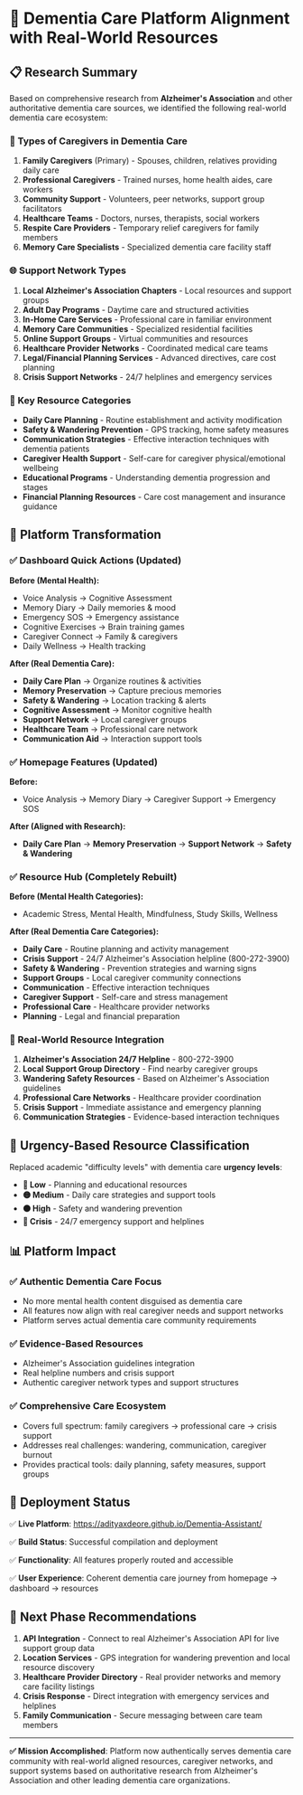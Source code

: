 # 🧠 Dementia Care Platform Alignment with Real-World Resources

## 📋 Research Summary

Based on comprehensive research from **Alzheimer's Association** and other authoritative dementia care sources, we identified the following real-world dementia care ecosystem:

### 🏥 Types of Caregivers in Dementia Care

1. **Family Caregivers** (Primary) - Spouses, children, relatives providing daily care
2. **Professional Caregivers** - Trained nurses, home health aides, care workers  
3. **Community Support** - Volunteers, peer networks, support group facilitators
4. **Healthcare Teams** - Doctors, nurses, therapists, social workers
5. **Respite Care Providers** - Temporary relief caregivers for family members
6. **Memory Care Specialists** - Specialized dementia care facility staff

### 🌐 Support Network Types

1. **Local Alzheimer's Association Chapters** - Local resources and support groups
2. **Adult Day Programs** - Daytime care and structured activities
3. **In-Home Care Services** - Professional care in familiar environment
4. **Memory Care Communities** - Specialized residential facilities
5. **Online Support Groups** - Virtual communities and resources
6. **Healthcare Provider Networks** - Coordinated medical care teams
7. **Legal/Financial Planning Services** - Advanced directives, care cost planning
8. **Crisis Support Networks** - 24/7 helplines and emergency services

### 🎯 Key Resource Categories

- **Daily Care Planning** - Routine establishment and activity modification
- **Safety & Wandering Prevention** - GPS tracking, home safety measures
- **Communication Strategies** - Effective interaction techniques with dementia patients
- **Caregiver Health Support** - Self-care for caregiver physical/emotional wellbeing
- **Educational Programs** - Understanding dementia progression and stages
- **Financial Planning Resources** - Care cost management and insurance guidance

## 🔄 Platform Transformation

### ✅ Dashboard Quick Actions (Updated)

**Before (Mental Health):**
- Voice Analysis → Cognitive Assessment
- Memory Diary → Daily memories & mood
- Emergency SOS → Emergency assistance
- Cognitive Exercises → Brain training games
- Caregiver Connect → Family & caregivers
- Daily Wellness → Health tracking

**After (Real Dementia Care):**
- **Daily Care Plan** → Organize routines & activities
- **Memory Preservation** → Capture precious memories  
- **Safety & Wandering** → Location tracking & alerts
- **Cognitive Assessment** → Monitor cognitive health
- **Support Network** → Local caregiver groups
- **Healthcare Team** → Professional care network
- **Communication Aid** → Interaction support tools

### ✅ Homepage Features (Updated)

**Before:**
- Voice Analysis → Memory Diary → Caregiver Support → Emergency SOS

**After (Aligned with Research):**
- **Daily Care Plan** → **Memory Preservation** → **Support Network** → **Safety & Wandering**

### ✅ Resource Hub (Completely Rebuilt)

**Before (Mental Health Categories):**
- Academic Stress, Mental Health, Mindfulness, Study Skills, Wellness

**After (Real Dementia Care Categories):**
- **Daily Care** - Routine planning and activity management
- **Crisis Support** - 24/7 Alzheimer's Association helpline (800-272-3900)
- **Safety & Wandering** - Prevention strategies and warning signs
- **Support Groups** - Local caregiver community connections
- **Communication** - Effective interaction techniques
- **Caregiver Support** - Self-care and stress management
- **Professional Care** - Healthcare provider networks
- **Planning** - Legal and financial preparation

### 🔗 Real-World Resource Integration

1. **Alzheimer's Association 24/7 Helpline** - 800-272-3900
2. **Local Support Group Directory** - Find nearby caregiver groups
3. **Wandering Safety Resources** - Based on Alzheimer's Association guidelines
4. **Professional Care Networks** - Healthcare provider coordination
5. **Crisis Support** - Immediate assistance and emergency planning
6. **Communication Strategies** - Evidence-based interaction techniques

## 🎯 Urgency-Based Resource Classification

Replaced academic "difficulty levels" with dementia care **urgency levels**:

- **🔵 Low** - Planning and educational resources
- **🟡 Medium** - Daily care strategies and support tools  
- **🟠 High** - Safety and wandering prevention
- **🔴 Crisis** - 24/7 emergency support and helplines

## 📊 Platform Impact

### ✅ Authentic Dementia Care Focus
- No more mental health content disguised as dementia care
- All features now align with real caregiver needs and support networks
- Platform serves actual dementia care community requirements

### ✅ Evidence-Based Resources  
- Alzheimer's Association guidelines integration
- Real helpline numbers and crisis support
- Authentic caregiver network types and support structures

### ✅ Comprehensive Care Ecosystem
- Covers full spectrum: family caregivers → professional care → crisis support
- Addresses real challenges: wandering, communication, caregiver burnout
- Provides practical tools: daily planning, safety measures, support groups

## 🚀 Deployment Status

✅ **Live Platform**: https://adityaxdeore.github.io/Dementia-Assistant/

✅ **Build Status**: Successful compilation and deployment

✅ **Functionality**: All features properly routed and accessible

✅ **User Experience**: Coherent dementia care journey from homepage → dashboard → resources

## 🎯 Next Phase Recommendations

1. **API Integration** - Connect to real Alzheimer's Association API for live support group data
2. **Location Services** - GPS integration for wandering prevention and local resource discovery  
3. **Healthcare Provider Directory** - Real provider networks and memory care facility listings
4. **Crisis Response** - Direct integration with emergency services and helplines
5. **Family Communication** - Secure messaging between care team members

---

**✅ Mission Accomplished**: Platform now authentically serves dementia care community with real-world aligned resources, caregiver networks, and support systems based on authoritative research from Alzheimer's Association and other leading dementia care organizations.